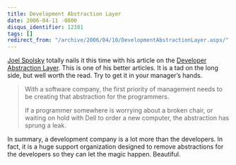 ```yaml
---
title: Development Abstraction Layer
date: 2006-04-11 -0800
disqus_identifier: 12381
tags: []
redirect_from: "/archive/2006/04/10/DevelopmentAbstractionLayer.aspx/"
---
```


[Joel Spolsky](http://www.joelonsoftware.com/ "Joel Spolsky") totally
nails it this time with his article on the [Developer Abstraction
Layer](http://www.joelonsoftware.com/articles/DevelopmentAbstraction.html "Insulate your developers from distractions.").
This is one of his better articles. It is a tad on the long side, but
well worth the read. Try to get it in your manager’s hands.

> With a software company, the first priority of management needs to be
> creating that abstraction for the programmers.
>
> If a programmer somewhere is worrying about a broken chair, or waiting
> on hold with Dell to order a new computer, the abstraction has sprung
> a leak.

In summary, a development company is a lot more than the developers. In
fact, it is a huge support organization designed to remove abstractions
for the developers so they can let the magic happen. Beautiful.


